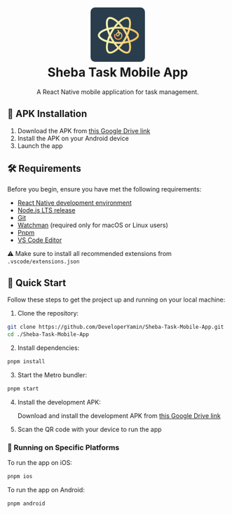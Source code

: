<h1 align="center">
  <img alt="logo" src="./assets/icon.png" width="124px" style="border-radius:10px"/><br/>
  Sheba Task Mobile App
</h1>

<p align="center">
  A React Native mobile application for task management.
</p>

## 📱 APK Installation

1. Download the APK from [this Google Drive link](https://drive.google.com/file/d/17AxDUXeqDSiba5TSRrPSWzlK1c41uZE5/view?usp=sharing)
2. Install the APK on your Android device
3. Launch the app

## 🛠 Requirements

Before you begin, ensure you have met the following requirements:

- [React Native development environment](https://reactnative.dev/docs/environment-setup)
- [Node.js LTS release](https://nodejs.org/en/)
- [Git](https://git-scm.com/)
- [Watchman](https://facebook.github.io/watchman/docs/install#buildinstall) (required only for macOS or Linux users)
- [Pnpm](https://pnpm.io/installation)
- [VS Code Editor](https://code.visualstudio.com/download)

⚠️ Make sure to install all recommended extensions from `.vscode/extensions.json`

## 🚀 Quick Start

Follow these steps to get the project up and running on your local machine:

1. Clone the repository:

```sh
git clone https://github.com/DeveloperYamin/Sheba-Task-Mobile-App.git
cd ./Sheba-Task-Mobile-App
```

2. Install dependencies:

```sh
pnpm install
```

3. Start the Metro bundler:

```sh
pnpm start
```

4. Install the development APK:

   Download and install the development APK from [this Google Drive link](https://drive.google.com/file/d/17P3U_sDkcDt4KLVPoPHUIXYhIiw3KxV7/view?usp=sharing)

5. Scan the QR code with your device to run the app

### 📱 Running on Specific Platforms

To run the app on iOS:

```sh
pnpm ios
```

To run the app on Android:

```sh
pnpm android
```
